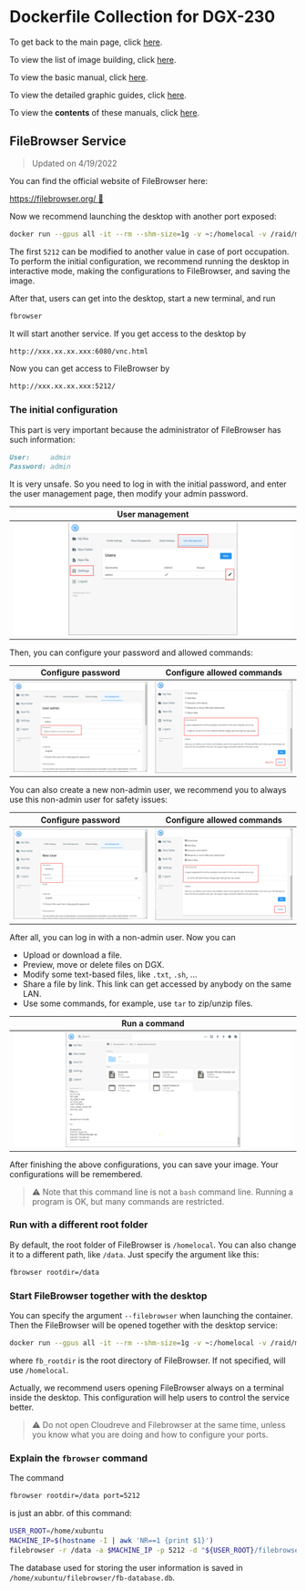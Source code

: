 # Dockerfile Collection for DGX-230

To get back to the main page, click [here](../index).

To view the list of image building, click [here](../dockerlist).

To view the basic manual, click [here](../manual).

To view the detailed graphic guides, click [here](../manual-session).

To view the **contents** of these manuals, click [here](../manual-xubuntu).

## FileBrowser Service

> Updated on 4/19/2022

You can find the official website of FileBrowser here:

[https://filebrowser.org/ :link:](https://filebrowser.org/)

Now we recommend launching the desktop with another port exposed:

```bash
docker run --gpus all -it --rm --shm-size=1g -v ~:/homelocal -v /raid/myname:/data -p 6080:6080 -p 5212:5212 xubuntu:1.7
```

The first `5212` can be modified to another value in case of port occupation. To perform the initial configuration, we recommend running the desktop in interactive mode, making the configurations to FileBrowser, and saving the image.

After that, users can get into the desktop, start a new terminal, and run

```bash
fbrowser
```

It will start another service. If you get access to the desktop by

```markdown
http://xxx.xx.xx.xxx:6080/vnc.html
```

Now you can get access to FileBrowser by

```markdown
http://xxx.xx.xx.xxx:5212/
```

### The initial configuration

This part is very important because the administrator of FileBrowser has such information:

```markdown
User:     admin
Password: admin
```

It is very unsafe. So you need to log in with the initial password, and enter the user management page, then modify your admin password.

|  User management  |
| :---------------: |
| ![](./display/fbrowser-1.png) |

Then, you can configure your password and allowed commands:

|  Configure password  |  Configure allowed commands  |
| :------------------: | :--------------------------: |
| ![](./display/fbrowser-2.png) | ![](./display/fbrowser-3.png) |

You can also create a new non-admin user, we recommend you to always use this non-admin user for safety issues:

|  Configure password  |  Configure allowed commands  |
| :------------------: | :--------------------------: |
| ![](./display/fbrowser-4.png) | ![](./display/fbrowser-5.png) |

After all, you can log in with a non-admin user. Now you can

* Upload or download a file.
* Preview, move or delete files on DGX.
* Modify some text-based files, like `.txt`, `.sh`, ...
* Share a file by link. This link can get accessed by anybody on the same LAN.
* Use some commands, for example, use `tar` to zip/unzip files.

|   Run a command   |
| :---------------: |
| ![](./display/fbrowser-6.png) |

After finishing the above configurations, you can save your image. Your configurations will be remembered.

> :warning: Note that this command line is not a `bash` command line. Running a program is OK, but many commands are restricted.

### Run with a different root folder

By default, the root folder of FileBrowser is `/homelocal`. You can also change it to a different path, like `/data`. Just specify the argument like this:

```bash
fbrowser rootdir=/data
```

### Start FileBrowser together with the desktop

You can specify the argument `--filebrowser` when launching the container. Then the FileBrowser will be opened together with the desktop service:

```bash
docker run --gpus all -it --rm --shm-size=1g -v ~:/homelocal -v /raid/myname:/data -p 6080:6080 -p 5212:5212 xubuntu:1.7 --filebrowser fb_rootdir=/data
```

where `fb_rootdir` is the root directory of FileBrowser. If not specified, will use `/homelocal`.

Actually, we recommend users opening FileBrowser always on a terminal inside the desktop. This configuration will help users to control the service better.

> :warning: Do not open Cloudreve and Filebrowser at the same time, unless you know what you are doing and how to configure your ports.

### Explain the `fbrowser` command

The command

```bash
fbrowser rootdir=/data port=5212
```

is just an abbr. of this command:

```bash
USER_ROOT=/home/xubuntu
MACHINE_IP=$(hostname -I | awk 'NR==1 {print $1}')
filebrowser -r /data -a $MACHINE_IP -p 5212 -d "${USER_ROOT}/filebrowser/fb-database.db"
```

The database used for storing the user information is saved in `/home/xubuntu/filebrowser/fb-database.db`.
